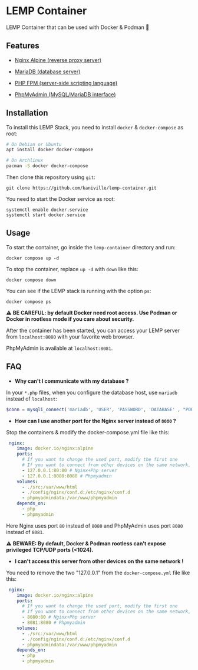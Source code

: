 # LEMP Container

LEMP Container that can be used with Docker & Podman 🐋

## Features

- [Nginx Alpine (reverse proxy server)](https://hub.docker.com/_/nginx)

- [MariaDB (database server)](https://hub.docker.com/_/mariadb)

- [PHP FPM (server-side scripting language)](https://hub.docker.com/_/php)

- [PhpMyAdmin (MySQL/MariaDB interface)](https://hub.docker.com/_/phpmyadmin)

## Installation

To install this LEMP Stack, you need to install `docker` & `docker-compose` as root:
```bash
# On Debian or Ubuntu
apt install docker docker-compose

# On Archlinux
pacman -S docker docker-compose
```

Then clone this repository using `git`:
```
git clone https://github.com/kaniville/lemp-container.git
```

You need to start the Docker service as root:
```
systemctl enable docker.service
systemctl start docker.service
```

## Usage

To start the container, go inside the `lemp-container` directory and run:
```
docker compose up -d
```

To stop the container, replace `up -d` with `down` like this:
```
docker compose down
```

You can see if the LEMP stack is running with the option `ps`:
```
docker compose ps
```

⚠️ **BE CAREFUL: by default Docker need root access. Use Podman or Docker in rootless mode if you care about security.**

After the container has been started, you can access your LEMP server from `localhost:8080` with your favorite web browser.

PhpMyAdmin is available at `localhost:8081`.

## FAQ

- **Why can't I communicate with my database ?**

In your `*.php` files, when you configure the database host, use `mariadb` instead of `localhost`:
```php
$conn = mysqli_connect('mariadb', 'USER', 'PASSWORD', 'DATABASE' , "PORT");
```

- **How can I use another port for the Nginx server instead of `8080` ?**

Stop the containers & modify the docker-compose.yml file like this:
```yml
 nginx:
    image: docker.io/nginx:alpine
    ports:
      # If you want to change the used port, modify the first one
      # If you want to connect from other devices on the same network, remove the two "127.0.0.1:"
      - 127.0.0.1:80:80 # Nginx+Php server
      - 127.0.0.1:8080:8080 # Phpmyadmin
    volumes:
      - ./src:/var/www/html
      - ./config/nginx/conf.d:/etc/nginx/conf.d
      - phpmyadmindata:/var/www/phpmyadmin
    depends_on:
      - php
      - phpmyadmin
```

Here Nginx uses port `80` instead of `8080` and PhpMyAdmin uses port `8080` instead of `8081`.

⚠️ **BEWARE: By default, Docker & Podman rootless can't expose privileged TCP/UDP ports (<1024).**

- **I can't access this server from other devices on the same network !**

You need to remove the two "127.0.0.1" from the `docker-compose.yml` file like this:
```yml
 nginx:
    image: docker.io/nginx:alpine
    ports:
      # If you want to change the used port, modify the first one
      # If you want to connect from other devices on the same network, remove the two "127.0.0.1:"
      - 8080:80 # Nginx+Php server
      - 8081:8080 # Phpmyadmin
    volumes:
      - ./src:/var/www/html
      - ./config/nginx/conf.d:/etc/nginx/conf.d
      - phpmyadmindata:/var/www/phpmyadmin
    depends_on:
      - php
      - phpmyadmin
```
